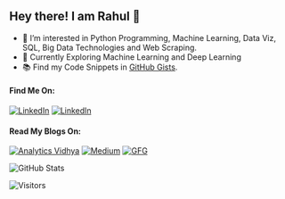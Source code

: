 <h2>Hey there! I am Rahul 👋</h2>

- 👀 I’m interested in Python Programming, Machine Learning, Data Viz, SQL, Big Data Technologies and Web Scraping.
- 🌱 Currently Exploring Machine Learning and Deep Learning
- 📚 Find my Code Snippets in [GitHub Gists](https://gist.github.com/Rahuls66).

<h4>Find Me On:</h3>
<p>
<a href="https://www.linkedin.com/in/rahul-shah6" target="_blank"><img alt="LinkedIn" src="https://img.shields.io/badge/linkedin-%230077B5.svg?&style=for-the-badge&logo=linkedin&logoColor=white" /></a>
<a href="https://www.kaggle.com/rahulshah06" target="_blank"><img alt="LinkedIn" src="https://img.shields.io/badge/Kaggle-20BEFF?style=for-the-badge&logo=Kaggle&logoColor=white"/></a>
</p>

<h4>Read My Blogs On:</h3>
<p>
<a href="https://www.analyticsvidhya.com/blog/author/rahul105/" target="_blank"><img alt="Analytics Vidhya" src="https://img.shields.io/badge/Analytics Vidhya-B2D6D6?style=for-the-badge&logo=Analytics Vidhya&logoColor=black"/></a>
<a href="https://rahulshah6.medium.com" target="_blank"><img alt="Medium" src="https://img.shields.io/badge/medium-%2312100E.svg?&style=for-the-badge&logo=medium&logoColor=white" /></a>
<a href="https://www.geeksforgeeks.org/pyspark-read-csv-file-into-dataframe/" target="_blank"><img alt="GFG" src="https://img.shields.io/badge/GeeksforGeeks-298D46?style=for-the-badge&logo=geeksforgeeks&logoColor=white"/></a>
</p>

![GitHub Stats](https://github-readme-stats.vercel.app/api?username=Rahuls66&theme=dark&show_icons=true)

![Visitors](https://gpvc.arturio.dev/Rahuls66)
